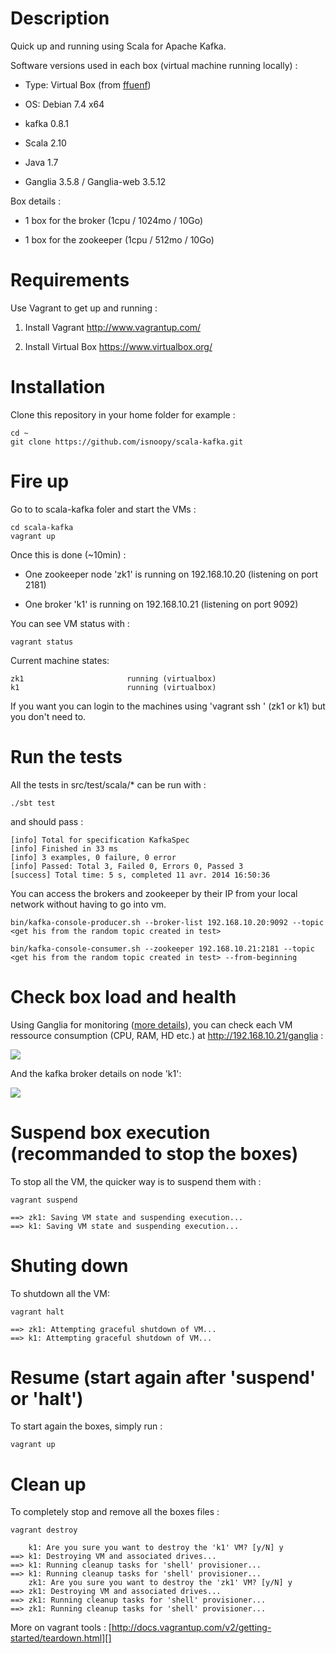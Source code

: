 # Description

Quick up and running using Scala for Apache Kafka.

Software versions used in each box (virtual machine running locally) :

-   Type: Virtual Box (from [ffuenf][])

-   OS: Debian 7.4 x64

-   kafka 0.8.1

-   Scala 2.10

-   Java 1.7

-   Ganglia 3.5.8 / Ganglia-web 3.5.12

Box details :

-   1 box for the broker (1cpu / 1024mo / 10Go)

-   1 box for the zookeeper (1cpu / 512mo / 10Go)

# Requirements

Use Vagrant to get up and running :

1.  Install Vagrant <http://www.vagrantup.com/>

2.  Install Virtual Box <https://www.virtualbox.org/>

# Installation

Clone this repository in your home folder for example :

    cd ~
    git clone https://github.com/isnoopy/scala-kafka.git

# Fire up

Go to to scala-kafka foler and start the VMs :

    cd scala-kafka
    vagrant up

Once this is done (\~10min) :

-   One zookeeper node 'zk1' is running on 192.168.10.20 (listening on
    port 2181)

-   One broker 'k1' is running on 192.168.10.21 (listening on port 9092)

You can see VM status with :

    vagrant status

Current machine states:

    zk1                       running (virtualbox)
    k1                        running (virtualbox)

If you want you can login to the machines using 'vagrant ssh ' (zk1 or
k1) but you don't need to.

# Run the tests

All the tests in src/test/scala/\* can be run with :

    ./sbt test 

and should pass :

    [info] Total for specification KafkaSpec
    [info] Finished in 33 ms
    [info] 3 examples, 0 failure, 0 error
    [info] Passed: Total 3, Failed 0, Errors 0, Passed 3
    [success] Total time: 5 s, completed 11 avr. 2014 16:50:36

You can access the brokers and zookeeper by their IP from your local
network without having to go into vm.

    bin/kafka-console-producer.sh --broker-list 192.168.10.20:9092 --topic <get his from the random topic created in test>

    bin/kafka-console-consumer.sh --zookeeper 192.168.10.21:2181 --topic <get his from the random topic created in test> --from-beginning

# Check box load and health

Using Ganglia for monitoring ([more details][]), you can check each VM
ressource consumption (CPU, RAM, HD etc.) at
<http://192.168.10.21/ganglia> :

![][1]

And the kafka broker details on node 'k1':

![][2]

# Suspend box execution (recommanded to stop the boxes)

To stop all the VM, the quicker way is to suspend them with :

    vagrant suspend

    ==> zk1: Saving VM state and suspending execution...
    ==> k1: Saving VM state and suspending execution...

# Shuting down

To shutdown all the VM:

    vagrant halt

    ==> zk1: Attempting graceful shutdown of VM...
    ==> k1: Attempting graceful shutdown of VM...

# Resume (start again after 'suspend' or 'halt')

To start again the boxes, simply run :

    vagrant up

# Clean up

To completely stop and remove all the boxes files :

    vagrant destroy

        k1: Are you sure you want to destroy the 'k1' VM? [y/N] y
    ==> k1: Destroying VM and associated drives...
    ==> k1: Running cleanup tasks for 'shell' provisioner...
    ==> k1: Running cleanup tasks for 'shell' provisioner...
        zk1: Are you sure you want to destroy the 'zk1' VM? [y/N] y
    ==> zk1: Destroying VM and associated drives...
    ==> zk1: Running cleanup tasks for 'shell' provisioner...
    ==> zk1: Running cleanup tasks for 'shell' provisioner...

More on vagrant tools :
[http://docs.vagrantup.com/v2/getting-started/teardown.html][]

  [ffuenf]: https://vagrantcloud.com/ffuenf
  [more details]: http://ganglia.sourceforge.net/
  [1]: docs/img/ganglia.png
  [2]: docs/img/ganglia-kafka.png
  [http://docs.vagrantup.com/v2/getting-started/teardown.html]: #
